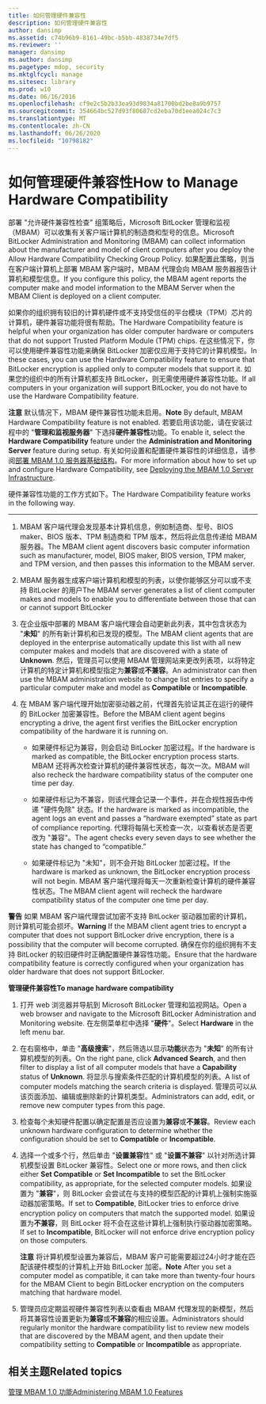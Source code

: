```yaml
---
title: 如何管理硬件兼容性
description: 如何管理硬件兼容性
author: dansimp
ms.assetid: c74b96b9-8161-49bc-b5bb-4838734e7df5
ms.reviewer: ''
manager: dansimp
ms.author: dansimp
ms.pagetype: mdop, security
ms.mktglfcycl: manage
ms.sitesec: library
ms.prod: w10
ms.date: 06/16/2016
ms.openlocfilehash: cf9e2c5b2b33ea93d9834a81700bd2be8a9b9757
ms.sourcegitcommit: 354664bc527d93f80687cd2eba70d1eea024c7c3
ms.translationtype: MT
ms.contentlocale: zh-CN
ms.lasthandoff: 06/26/2020
ms.locfileid: "10798182"
---
```

# <span data-ttu-id="7f33d-103">如何管理硬件兼容性</span><span class="sxs-lookup"><span data-stu-id="7f33d-103">How to Manage Hardware Compatibility</span></span>


<span data-ttu-id="7f33d-104">部署 "允许硬件兼容性检查" 组策略后，Microsoft BitLocker 管理和监视（MBAM）可以收集有关客户端计算机的制造商和型号的信息。</span><span class="sxs-lookup"><span data-stu-id="7f33d-104">Microsoft BitLocker Administration and Monitoring (MBAM) can collect information about the manufacturer and model of client computers after you deploy the Allow Hardware Compatibility Checking Group Policy.</span></span> <span data-ttu-id="7f33d-105">如果配置此策略，则当在客户端计算机上部署 MBAM 客户端时，MBAM 代理会向 MBAM 服务器报告计算机和模型信息。</span><span class="sxs-lookup"><span data-stu-id="7f33d-105">If you configure this policy, the MBAM agent reports the computer make and model information to the MBAM Server when the MBAM Client is deployed on a client computer.</span></span>

<span data-ttu-id="7f33d-106">如果你的组织拥有较旧的计算机硬件或不支持受信任的平台模块（TPM）芯片的计算机，硬件兼容功能将很有帮助。</span><span class="sxs-lookup"><span data-stu-id="7f33d-106">The Hardware Compatibility feature is helpful when your organization has older computer hardware or computers that do not support Trusted Platform Module (TPM) chips.</span></span> <span data-ttu-id="7f33d-107">在这些情况下，你可以使用硬件兼容性功能来确保 BitLocker 加密仅应用于支持它的计算机模型。</span><span class="sxs-lookup"><span data-stu-id="7f33d-107">In these cases, you can use the Hardware Compatibility feature to ensure that BitLocker encryption is applied only to computer models that support it.</span></span> <span data-ttu-id="7f33d-108">如果您的组织中的所有计算机都支持 BitLocker，则无需使用硬件兼容性功能。</span><span class="sxs-lookup"><span data-stu-id="7f33d-108">If all computers in your organization will support BitLocker, you do not have to use the Hardware Compatibility feature.</span></span>

<span data-ttu-id="7f33d-109">**注意** 默认情况下，MBAM 硬件兼容性功能未启用。</span><span class="sxs-lookup"><span data-stu-id="7f33d-109">**Note** By default, MBAM Hardware Compatibility feature is not enabled.</span></span> <span data-ttu-id="7f33d-110">若要启用该功能，请在安装过程中的 "**管理和监视服务器**" 下选择**硬件兼容性**功能。</span><span class="sxs-lookup"><span data-stu-id="7f33d-110">To enable it, select the **Hardware Compatibility** feature under the **Administration and Monitoring Server** feature during setup.</span></span> <span data-ttu-id="7f33d-111">有关如何设置和配置硬件兼容性的详细信息，请参阅[部署 MBAM 1.0 服务器基础结构](deploying-the-mbam-10-server-infrastructure.md)。</span><span class="sxs-lookup"><span data-stu-id="7f33d-111">For more information about how to set up and configure Hardware Compatibility, see [Deploying the MBAM 1.0 Server Infrastructure](deploying-the-mbam-10-server-infrastructure.md).</span></span>

 

<span data-ttu-id="7f33d-112">硬件兼容性功能的工作方式如下。</span><span class="sxs-lookup"><span data-stu-id="7f33d-112">The Hardware Compatibility feature works in the following way.</span></span>

****

1.  <span data-ttu-id="7f33d-113">MBAM 客户端代理会发现基本计算机信息，例如制造商、型号、BIOS maker、BIOS 版本、TPM 制造商和 TPM 版本，然后将此信息传递给 MBAM 服务器。</span><span class="sxs-lookup"><span data-stu-id="7f33d-113">The MBAM client agent discovers basic computer information such as manufacturer, model, BIOS maker, BIOS version, TPM maker, and TPM version, and then passes this information to the MBAM server.</span></span>

2.  <span data-ttu-id="7f33d-114">MBAM 服务器生成客户端计算机和模型的列表，以使你能够区分可以或不支持 BitLocker 的用户</span><span class="sxs-lookup"><span data-stu-id="7f33d-114">The MBAM server generates a list of client computer makes and models to enable you to differentiate between those that can or cannot support BitLocker</span></span>

3.  <span data-ttu-id="7f33d-115">在企业版中部署的 MBAM 客户端代理会自动更新此列表，其中包含状态为 "**未知**" 的所有新计算机和已发现的模型。</span><span class="sxs-lookup"><span data-stu-id="7f33d-115">The MBAM client agents that are deployed in the enterprise automatically update this list with all new computer makes and models that are discovered with a state of **Unknown**.</span></span> <span data-ttu-id="7f33d-116">然后，管理员可以使用 MBAM 管理网站来更改列表项，以将特定计算机的特定计算机和模型指定为**兼容**或**不兼容**。</span><span class="sxs-lookup"><span data-stu-id="7f33d-116">An administrator can then use the MBAM administration website to change list entries to specify a particular computer make and model as **Compatible** or **Incompatible**.</span></span>

4.  <span data-ttu-id="7f33d-117">在 MBAM 客户端代理开始加密驱动器之前，代理首先验证其正在运行的硬件的 BitLocker 加密兼容性。</span><span class="sxs-lookup"><span data-stu-id="7f33d-117">Before the MBAM client agent begins encrypting a drive, the agent first verifies the BitLocker encryption compatibility of the hardware it is running on.</span></span>

    -   <span data-ttu-id="7f33d-118">如果硬件标记为兼容，则会启动 BitLocker 加密过程。</span><span class="sxs-lookup"><span data-stu-id="7f33d-118">If the hardware is marked as compatible, the BitLocker encryption process starts.</span></span> <span data-ttu-id="7f33d-119">MBAM 还将再次检查计算机的硬件兼容性状态，每次一次。</span><span class="sxs-lookup"><span data-stu-id="7f33d-119">MBAM will also recheck the hardware compatibility status of the computer one time per day.</span></span>

    -   <span data-ttu-id="7f33d-120">如果硬件标记为不兼容，则该代理会记录一个事件，并在合规性报告中传递 "硬件免除" 状态。</span><span class="sxs-lookup"><span data-stu-id="7f33d-120">If the hardware is marked as incompatible, the agent logs an event and passes a “hardware exempted” state as part of compliance reporting.</span></span> <span data-ttu-id="7f33d-121">代理将每隔七天检查一次，以查看状态是否更改为 "兼容"。</span><span class="sxs-lookup"><span data-stu-id="7f33d-121">The agent checks every seven days to see whether the state has changed to “compatible.”</span></span>

    -   <span data-ttu-id="7f33d-122">如果硬件标记为 "未知"，则不会开始 BitLocker 加密过程。</span><span class="sxs-lookup"><span data-stu-id="7f33d-122">If the hardware is marked as unknown, the BitLocker encryption process will not begin.</span></span> <span data-ttu-id="7f33d-123">MBAM 客户端代理将每天一次重新检查计算机的硬件兼容性状态。</span><span class="sxs-lookup"><span data-stu-id="7f33d-123">The MBAM client agent will recheck the hardware compatibility status of the computer one time per day.</span></span>

<span data-ttu-id="7f33d-124">**警告** 如果 MBAM 客户端代理尝试加密不支持 BitLocker 驱动器加密的计算机，则计算机可能会损坏。</span><span class="sxs-lookup"><span data-stu-id="7f33d-124">**Warning** If the MBAM client agent tries to encrypt a computer that does not support BitLocker drive encryption, there is a possibility that the computer will become corrupted.</span></span> <span data-ttu-id="7f33d-125">确保在你的组织拥有不支持 BitLocker 的较旧硬件时正确配置硬件兼容性功能。</span><span class="sxs-lookup"><span data-stu-id="7f33d-125">Ensure that the hardware compatibility feature is correctly configured when your organization has older hardware that does not support BitLocker.</span></span>

 

**<span data-ttu-id="7f33d-126">管理硬件兼容性</span><span class="sxs-lookup"><span data-stu-id="7f33d-126">To manage hardware compatibility</span></span>**

1.  <span data-ttu-id="7f33d-127">打开 web 浏览器并导航到 Microsoft BitLocker 管理和监视网站。</span><span class="sxs-lookup"><span data-stu-id="7f33d-127">Open a web browser and navigate to the Microsoft BitLocker Administration and Monitoring website.</span></span> <span data-ttu-id="7f33d-128">在左侧菜单栏中选择 "**硬件**"。</span><span class="sxs-lookup"><span data-stu-id="7f33d-128">Select **Hardware** in the left menu bar.</span></span>

2.  <span data-ttu-id="7f33d-129">在右窗格中，单击 "**高级搜索**"，然后筛选以显示**功能**状态为 "**未知**" 的所有计算机模型的列表。</span><span class="sxs-lookup"><span data-stu-id="7f33d-129">On the right pane, click **Advanced Search**, and then filter to display a list of all computer models that have a **Capability** status of **Unknown**.</span></span> <span data-ttu-id="7f33d-130">将显示与搜索条件匹配的计算机模型的列表。</span><span class="sxs-lookup"><span data-stu-id="7f33d-130">A list of computer models matching the search criteria is displayed.</span></span> <span data-ttu-id="7f33d-131">管理员可以从该页面添加、编辑或删除新的计算机类型。</span><span class="sxs-lookup"><span data-stu-id="7f33d-131">Administrators can add, edit, or remove new computer types from this page.</span></span>

3.  <span data-ttu-id="7f33d-132">检查每个未知硬件配置以确定配置是否应设置为**兼容**或**不兼容**。</span><span class="sxs-lookup"><span data-stu-id="7f33d-132">Review each unknown hardware configuration to determine whether the configuration should be set to **Compatible** or **Incompatible**.</span></span>

4.  <span data-ttu-id="7f33d-133">选择一个或多个行，然后单击 "**设置兼容**性" 或 "**设置不兼容**" 以针对所选计算机模型设置 BitLocker 兼容性。</span><span class="sxs-lookup"><span data-stu-id="7f33d-133">Select one or more rows, and then click either **Set Compatible** or **Set Incompatible** to set the BitLocker compatibility, as appropriate, for the selected computer models.</span></span> <span data-ttu-id="7f33d-134">如果设置为 "**兼容**"，则 BitLocker 会尝试在与支持的模型匹配的计算机上强制实施驱动器加密策略。</span><span class="sxs-lookup"><span data-stu-id="7f33d-134">If set to **Compatible**, BitLocker tries to enforce drive encryption policy on computers that match the supported model.</span></span> <span data-ttu-id="7f33d-135">如果设置为**不兼容**，则 BitLocker 将不会在这些计算机上强制执行驱动器加密策略。</span><span class="sxs-lookup"><span data-stu-id="7f33d-135">If set to **Incompatible**, BitLocker will not enforce drive encryption policy on those computers.</span></span>

    <span data-ttu-id="7f33d-136">**注意** 将计算机模型设置为兼容后，MBAM 客户可能需要超过24小时才能在匹配该硬件模型的计算机上开始 BitLocker 加密。</span><span class="sxs-lookup"><span data-stu-id="7f33d-136">**Note** After you set a computer model as compatible, it can take more than twenty-four hours for the MBAM Client to begin BitLocker encryption on the computers matching that hardware model.</span></span>

     

5.  <span data-ttu-id="7f33d-137">管理员应定期监视硬件兼容性列表以查看由 MBAM 代理发现的新模型，然后将其兼容性设置更新为**兼容**或**不兼容**的相应设置。</span><span class="sxs-lookup"><span data-stu-id="7f33d-137">Administrators should regularly monitor the hardware compatibility list to review new models that are discovered by the MBAM agent, and then update their compatibility setting to **Compatible** or **Incompatible** as appropriate.</span></span>

## <span data-ttu-id="7f33d-138">相关主题</span><span class="sxs-lookup"><span data-stu-id="7f33d-138">Related topics</span></span>


[<span data-ttu-id="7f33d-139">管理 MBAM 1.0 功能</span><span class="sxs-lookup"><span data-stu-id="7f33d-139">Administering MBAM 1.0 Features</span></span>](administering-mbam-10-features.md)

 

 





